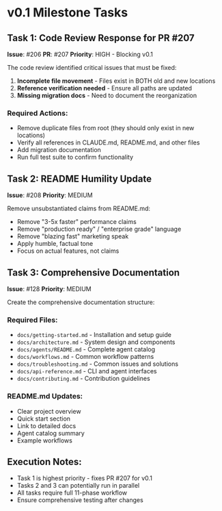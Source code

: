 # v0.1 Milestone Tasks

## Task 1: Code Review Response for PR #207
**Issue**: #206
**PR**: #207
**Priority**: HIGH - Blocking v0.1

The code review identified critical issues that must be fixed:
1. **Incomplete file movement** - Files exist in BOTH old and new locations
2. **Reference verification needed** - Ensure all paths are updated
3. **Missing migration docs** - Need to document the reorganization

### Required Actions:
- Remove duplicate files from root (they should only exist in new locations)
- Verify all references in CLAUDE.md, README.md, and other files
- Add migration documentation
- Run full test suite to confirm functionality

## Task 2: README Humility Update
**Issue**: #208
**Priority**: MEDIUM

Remove unsubstantiated claims from README.md:
- Remove "3-5x faster" performance claims
- Remove "production ready" / "enterprise grade" language
- Remove "blazing fast" marketing speak
- Apply humble, factual tone
- Focus on actual features, not claims

## Task 3: Comprehensive Documentation
**Issue**: #128
**Priority**: MEDIUM

Create the comprehensive documentation structure:

### Required Files:
- `docs/getting-started.md` - Installation and setup guide
- `docs/architecture.md` - System design and components
- `docs/agents/README.md` - Complete agent catalog
- `docs/workflows.md` - Common workflow patterns
- `docs/troubleshooting.md` - Common issues and solutions
- `docs/api-reference.md` - CLI and agent interfaces
- `docs/contributing.md` - Contribution guidelines

### README.md Updates:
- Clear project overview
- Quick start section
- Link to detailed docs
- Agent catalog summary
- Example workflows

## Execution Notes:
- Task 1 is highest priority - fixes PR #207 for v0.1
- Tasks 2 and 3 can potentially run in parallel
- All tasks require full 11-phase workflow
- Ensure comprehensive testing after changes
